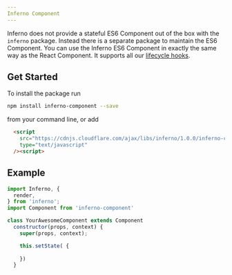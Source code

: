 ```yaml
---
Inferno Component
---
```


Inferno does not provide a stateful ES6 Component out of the box with the `inferno` package. Instead there is a separate package to maintain the ES6 Component. You can use the Inferno ES6 Component in exactly the same way as the React Component. It supports all our [lifecycle hooks]({{site.url}}/guides/lifecycle). 

## Get Started
To install the package run 
```sh
npm install inferno-component --save
```
from your command line, or add
```html
  <script
    src="https://cdnjs.cloudflare.com/ajax/libs/inferno/1.0.0/inferno-component.min.js"
    type="text/javascript"
  /><script>
```


## Example
```js
import Inferno, {
  render,
} from 'inferno';
import Component from 'inferno-component'

class YourAwesomeComponent extends Component 
  constructor(props, context) {
    super(props, context);

    this.setState( {
      
    })
  }

